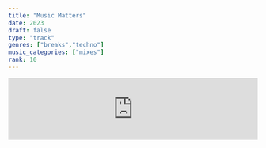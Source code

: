 ```yaml
---
title: "Music Matters"
date: 2023
draft: false
type: "track"
genres: ["breaks","techno"]
music_categories: ["mixes"]
rank: 10
---
```

<iframe width="100%" height="125" scrolling="no" frameborder="no" allow="autoplay" src="https://w.soundcloud.com/player/?url=https%3A//api.soundcloud.com/tracks/1458448270&color=%23ff5500&auto_play=false&hide_related=false&show_comments=true&show_user=true&show_reposts=false&show_teaser=true"></iframe>